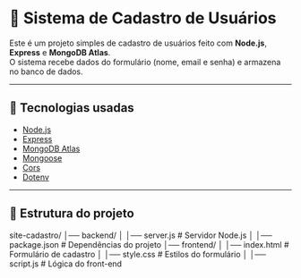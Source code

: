 # 📝 Sistema de Cadastro de Usuários

Este é um projeto simples de cadastro de usuários feito com **Node.js**, **Express** e **MongoDB Atlas**.  
O sistema recebe dados do formulário (nome, email e senha) e armazena no banco de dados.

---

## 🚀 Tecnologias usadas
- [Node.js](https://nodejs.org/)
- [Express](https://expressjs.com/)
- [MongoDB Atlas](https://www.mongodb.com/atlas/database)
- [Mongoose](https://mongoosejs.com/)
- [Cors](https://www.npmjs.com/package/cors)
- [Dotenv](https://www.npmjs.com/package/dotenv)

---

## 📂 Estrutura do projeto

site-cadastro/
│── backend/
│ │── server.js # Servidor Node.js
│ │── package.json # Dependências do projeto
│── frontend/
│ │── index.html # Formulário de cadastro
│ │── style.css # Estilos do formulário
│ │── script.js # Lógica do front-end
